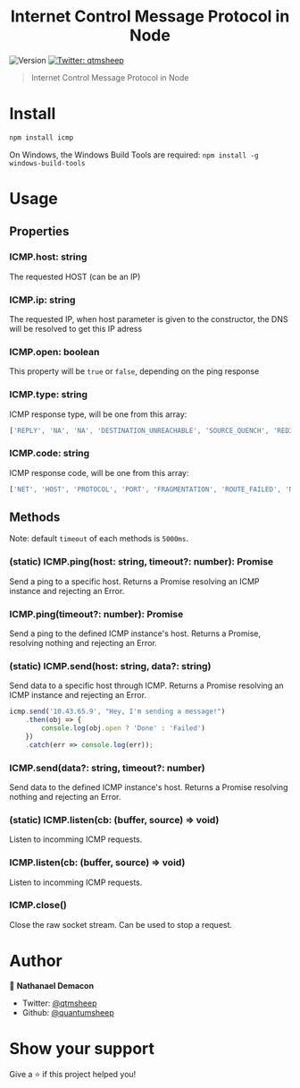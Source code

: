 <h1 align="center">Internet Control Message Protocol in Node</h1>
<p>
  <img alt="Version" src="https://img.shields.io/npm/v/icmp.svg">
  <a href="https://twitter.com/qtmsheep">
    <img alt="Twitter: qtmsheep" src="https://img.shields.io/twitter/follow/qtmsheep.svg?style=social" target="_blank" />
  </a>
</p>

> Internet Control Message Protocol in Node

# Install

```sh
npm install icmp
```

On Windows, the Windows Build Tools are required: `npm install -g windows-build-tools`

# Usage
## Properties
### ICMP.host: string
The requested HOST (can be an IP)

### ICMP.ip: string
The requested IP, when host parameter is given to the constructor, the DNS will be resolved to get this IP adress

### ICMP.open: boolean
This property will be `true` or `false`, depending on the ping response

### ICMP.type: string
ICMP response type, will be one from this array:
```js
['REPLY', 'NA', 'NA', 'DESTINATION_UNREACHABLE', 'SOURCE_QUENCH', 'REDIRECT']
```
### ICMP.code: string
ICMP response code, will be one from this array:
```js
['NET', 'HOST', 'PROTOCOL', 'PORT', 'FRAGMENTATION', 'ROUTE_FAILED', 'NET_UNKNOWN', 'HOST_UNKNOWN', 'HOST_ISOLATED', 'NET_PROHIBITED', 'HOST_PROHIBITED', 'NET_UNREACHABLE', 'HOST_UNREACHABLE', 'COMM_PROHIBITED', 'HOST_PRECEDENCE', 'PRECEDENCE_CUTOFF', 'NETWORK', 'HOST', 'SERVICE_NETWORK', 'HOST_NETWORK']
```


## Methods
Note: default `timeout` of each methods is `5000ms`.

### (static) ICMP.ping(host: string, timeout?: number): Promise<ICMP>
Send a ping to a specific host. Returns a Promise resolving an ICMP instance and rejecting an Error.

### ICMP.ping(timeout?: number): Promise<ICMP>
Send a ping to the defined ICMP instance's host. Returns a Promise, resolving nothing and rejecting an Error.

### (static) ICMP.send(host: string, data?: string)
Send data to a specific host through ICMP. Returns a Promise resolving an ICMP instance and rejecting an Error.

```js
icmp.send('10.43.65.9', "Hey, I'm sending a message!")
    .then(obj => {
        console.log(obj.open ? 'Done' : 'Failed')
    })
    .catch(err => console.log(err));
```

### ICMP.send(data?: string, timeout?: number)
Send data to the defined ICMP instance's host. Returns a Promise resolving nothing and rejecting an Error.

### (static) ICMP.listen(cb: (buffer, source) => void)
Listen to incomming ICMP requests.

### ICMP.listen(cb: (buffer, source) => void)
Listen to incomming ICMP requests.

### ICMP.close()
Close the raw socket stream. Can be used to stop a request.

# Author

👤 **Nathanael Demacon**

* Twitter: [@qtmsheep](https://twitter.com/qtmsheep)
* Github: [@quantumsheep](https://github.com/quantumsheep)

# Show your support

Give a ⭐️ if this project helped you!
